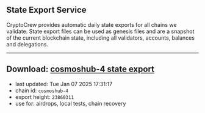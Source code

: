 ## State Export Service
CryptoCrew provides automatic daily state exports for all chains we validate. State export files can be used as genesis files and are a snapshot of the current blockchain state, including all validators, accounts, balances and delegations.

---
**Download: [cosmoshub-4 state export](https://dl-eu2.ccvalidators.com/SERVICE/cosmoshub/cosmoshub-4_export_23860311.json)**
---

- last updated: Tue Jan 07 2025 17:31:17
- chain id: `cosmoshub-4`
- export height: `23860311`
- use for: airdrops, local tests, chain recovery
